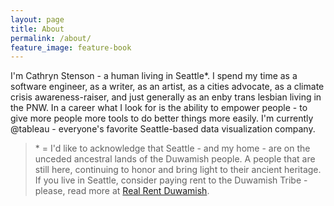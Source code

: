 ```yaml
---
layout: page
title: About
permalink: /about/
feature_image: feature-book
---
```

I'm Cathryn Stenson - a human living in Seattle*. I spend my time as a software engineer, as a writer, as an artist, as a cities advocate, as a climate crisis awareness-raiser, and just generally as an enby trans lesbian living in the PNW. In a career what I look for is the ability to empower people - to give more people more tools to do better things more easily. I'm currently @tableau - everyone's favorite Seattle-based data visualization company.

> \* = I'd like to acknowledge that Seattle - and my home - are on the unceded ancestral lands of the Duwamish people. A people that are still here, continuing to honor and bring light to their ancient heritage. If you live in Seattle, consider paying rent to the Duwamish Tribe - please, read more at [Real Rent Duwamish](https://www.realrentduwamish.org). 